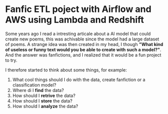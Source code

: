 # Fanfic ETL poject with Airflow and AWS using Lambda and Redshift 
Some years ago I read a intresting articale about a AI model that could create new poems, this was achivable since the model had a large dataset of poems. A strange idea was then created in my head, I though **"What kind of useless or funny text would you be able to create with such a model?"**. And the answer was fanfictions, and I realized that it would be a fun project to try.

I therefore started to think about some things, for example:<br>
1) What cool things should I do with the data, create fanfiction or a classification model?
2) Where di I **find** the data?
3) How should I **retrive** the data?
4) How should I **store** the data?
5) How should I **analyze** the data?

